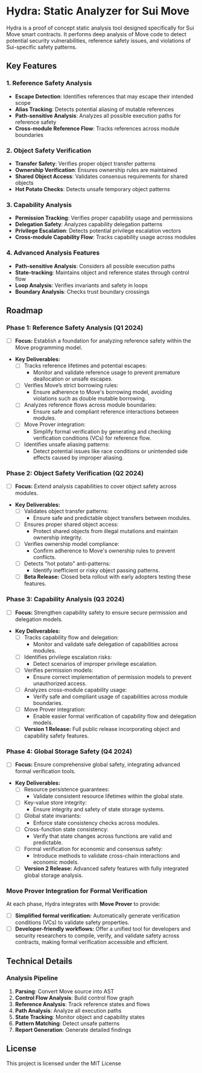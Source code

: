 # Hydra: Static Analyzer for Sui Move

Hydra is a proof of concept static analysis tool designed specifically for Sui Move smart contracts. It performs deep analysis of Move code to detect potential security vulnerabilities, reference safety issues, and violations of Sui-specific safety patterns.

## Key Features

### 1. Reference Safety Analysis
- **Escape Detection**: Identifies references that may escape their intended scope
- **Alias Tracking**: Detects potential aliasing of mutable references
- **Path-sensitive Analysis**: Analyzes all possible execution paths for reference safety
- **Cross-module Reference Flow**: Tracks references across module boundaries

### 2. Object Safety Verification
- **Transfer Safety**: Verifies proper object transfer patterns
- **Ownership Verification**: Ensures ownership rules are maintained
- **Shared Object Access**: Validates consensus requirements for shared objects
- **Hot Potato Checks**: Detects unsafe temporary object patterns

### 3. Capability Analysis
- **Permission Tracking**: Verifies proper capability usage and permissions
- **Delegation Safety**: Analyzes capability delegation patterns
- **Privilege Escalation**: Detects potential privilege escalation vectors
- **Cross-module Capability Flow**: Tracks capability usage across modules

### 4. Advanced Analysis Features
- **Path-sensitive Analysis**: Considers all possible execution paths
- **State-tracking**: Maintains object and reference states through control flow
- **Loop Analysis**: Verifies invariants and safety in loops
- **Boundary Analysis**: Checks trust boundary crossings

## Roadmap

### Phase 1: Reference Safety Analysis (Q1 2024)
- [ ] **Focus:** Establish a foundation for analyzing reference safety within the Move programming model.  
- **Key Deliverables:**  
  - [ ] Tracks reference lifetimes and potential escapes:
    - Monitor and validate reference usage to prevent premature deallocation or unsafe escapes.
  - [ ] Verifies Move’s strict borrowing rules:
    - Ensure adherence to Move's borrowing model, avoiding violations such as double mutable borrowing.
  - [ ] Analyzes reference flows across module boundaries:
    - Ensure safe and compliant reference interactions between modules.
  - [ ] Move Prover integration:
    - Simplify formal verification by generating and checking verification conditions (VCs) for reference flow.
  - [ ] Identifies unsafe aliasing patterns:
    - Detect potential issues like race conditions or unintended side effects caused by improper aliasing.

### Phase 2: Object Safety Verification (Q2 2024)
- [ ] **Focus:** Extend analysis capabilities to cover object safety across modules.  
- **Key Deliverables:**  
  - [ ] Validates object transfer patterns:
    - Ensure safe and predictable object transfers between modules.
  - [ ] Ensures proper shared object access:
    - Protect shared objects from illegal mutations and maintain ownership integrity.
  - [ ] Verifies ownership model compliance:
    - Confirm adherence to Move's ownership rules to prevent conflicts.
  - [ ] Detects "hot potato" anti-patterns:
    - Identify inefficient or risky object passing patterns.
  - [ ] **Beta Release:** Closed beta rollout with early adopters testing these features.

### Phase 3: Capability Analysis (Q3 2024)
- [ ] **Focus:** Strengthen capability safety to ensure secure permission and delegation models.  
- **Key Deliverables:**  
  - [ ] Tracks capability flow and delegation:
    - Monitor and validate safe delegation of capabilities across modules.
  - [ ] Identifies privilege escalation risks:
    - Detect scenarios of improper privilege escalation.
  - [ ] Verifies permission models:
    - Ensure correct implementation of permission models to prevent unauthorized access.
  - [ ] Analyzes cross-module capability usage:
    - Verify safe and compliant usage of capabilities across module boundaries.
  - [ ] Move Prover integration:
    - Enable easier formal verification of capability flow and delegation models.
  - [ ] **Version 1 Release:** Full public release incorporating object and capability safety features.

### Phase 4: Global Storage Safety (Q4 2024)
- [ ] **Focus:** Ensure comprehensive global safety, integrating advanced formal verification tools.  
- **Key Deliverables:**  
  - [ ] Resource persistence guarantees:
    - Validate consistent resource lifetimes within the global state.
  - [ ] Key-value store integrity:
    - Ensure integrity and safety of state storage systems.
  - [ ] Global state invariants:
    - Enforce state consistency checks across modules.
  - [ ] Cross-function state consistency:
    - Verify that state changes across functions are valid and predictable.
  - [ ] Formal verification for economic and consensus safety:
    - Introduce methods to validate cross-chain interactions and economic models.
  - [ ] **Version 2 Release:** Advanced safety features with fully integrated global storage analysis.

### Move Prover Integration for Formal Verification
At each phase, Hydra integrates with **Move Prover** to provide:  
- [ ] **Simplified formal verification:** Automatically generate verification conditions (VCs) to validate safety properties.  
- [ ] **Developer-friendly workflows:** Offer a unified tool for developers and security researchers to compile, verify, and validate safety across contracts, making formal verification accessible and efficient.  

## Technical Details

### Analysis Pipeline

1. **Parsing**: Convert Move source into AST
2. **Control Flow Analysis**: Build control flow graph
3. **Reference Analysis**: Track reference states and flows
4. **Path Analysis**: Analyze all execution paths
5. **State Tracking**: Monitor object and capability states
6. **Pattern Matching**: Detect unsafe patterns
7. **Report Generation**: Generate detailed findings

## License

This project is licensed under the MIT License
